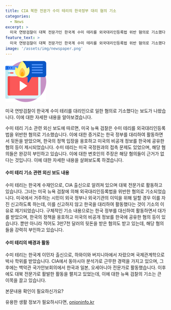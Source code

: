 ```yaml
---
title: CIA 북한 전문가 수미 테리의 한국정부 대리 혐의 기소
categories:
  - News
excerpt: >
  미국 연방검찰이 대북 전문가인 한국계 수미 테리를 외국대리인등록법 위반 혐의로 기소했다. 수미 테리는 한국 정부를 대리해 활동하면서 뒷돈을 받고, 한국의 정책 입장을 옹호하고 미국의 비공개 정보를 한국에 공유한 혐의도 받았다. 그는 CIA 출신으로, 대북 전문가로 활동해왔지만, 혐의는 부인 중이다. 혐의에 대해 논란이 예상되며, 외국대리인등록법 위반 사례가 여럿 있었던 점이 주목받고 있다.
feature_text: >
  미국 연방검찰이 대북 전문가인 한국계 수미 테리를 외국대리인등록법 위반 혐의로 기소했다. 수미 테리는 한국 정부를 대리해 활동하면서 뒷돈을 받고, 한국의 정책 입장을 옹호하고 미국의 비공개 정보를 한국에 공유한 혐의도 받았다. 그는 CIA 출신으로, 대북 전문가로 활동해왔지만, 혐의는 부인 중이다. 혐의에 대해 논란이 예상되며, 외국대리인등록법 위반 사례가 여럿 있었던 점이 주목받고 있다.
image: '/assets/img/newspaper.png'
---
```


<p><img src="/assets/img/news.png" alt="rentncar 속보" /></p>

<p>미국 연방검찰이 한국계 수미 테리를 대리인으로 일한 혐의로 기소했다는 보도가 나왔습니다. 이에 대한 자세한 내용을 알아보겠습니다.</p>

<p>수미 테리 기소 관련 외신 보도에 따르면, 미국 뉴욕 검찰은 수미 테리를 외국대리인등록법을 위반한 혐의로 기소했습니다. 이에 대한 증거로는 한국 정부를 대리하여 활동하면서 뒷돈을 받았으며, 한국의 정책 입장을 옹호하고 미국의 비공개 정보를 한국에 공유한 혐의 등이 제시되었습니다. 수미 테리는 미국 국정원과의 접촉 문제도 있었으며, 해당 혐의들은 완강히 부인하고 있습니다. 이에 대한 변호인의 주장은 해당 혐의들이 근거가 없다는 것입니다. 이에 대한 자세한 내용을 살펴보도록 하겠습니다.</p>

<h4>수미 테리 기소 관련 외신 보도 내용</h4>

<p>수미 테리는 한국계 수재인으로, CIA 출신으로 알려져 있으며 대북 전문가로 활동하고 있습니다. 그녀는 미국 뉴욕 검찰에 의해 외국대리인등록법을 위반한 혐의로 기소되었습니다. 미국에서 거주하는 시민이 외국 정부나 외국기관의 이익을 위해 일할 경우 이를 자진 신고하도록 하는데, 이를 신고하지 않고 한국을 대리하여 활동했다는 것이 기소의 이유로 제기되었습니다. 구체적인 기소 내용으로는 한국 정부를 대신하여 활동하면서 대가를 받았으며, 한국의 정책을 옹호하고 미국의 비공개 정보를 한국에 공유한 혐의 등이 있습니다. 뿐만 아니라 적어도 3만7천 달러의 뒷돈을 받은 혐의도 받고 있는데, 해당 혐의들을 강력히 부인하고 있습니다.</p>

<h4>수미 테리의 배경과 활동</h4>

<p>수미 테리는 한국계 이민자 출신으로, 하와이와 버지니아에서 자랐으며 국제관계학으로 박사 학위를 받았습니다. CIA에서 동아시아 분석가로 근무한 경력을 가지고 있으며, 그 후에는 백악관 국가안보회의에서 한국과 일본, 오세아니아 전문가로 활동했습니다. 이후에도 대북 전문가로 활발한 활동을 펼치고 있었는데, 이에 대한 뉴욕 검찰의 기소는 큰 이목을 끌고 있습니다.</p>

<p>본문내용 확인이 필요하신가요?</p>
유용한 생활 정보가 필요하시다면, <a href="https://onioninfo.kr" rel="dofollow">onioninfo.kr</a>


